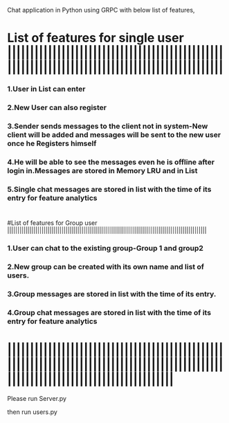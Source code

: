 
Chat application in Python using GRPC with below list of features,

# List of features for single user ||||||||||||||||||||||||||||||||||||||||||||||||||||||||||||||||||||||||||||||||||||||||||||||||
###     1.User in List can enter
###     2.New User can also register
###     3.Sender sends messages to the client not in system-New client will be added and messages will be sent to the new user once he Registers himself
###     4.He will be able to see the messages even he is offline after login in.Messages are stored in Memory  LRU and in List
###     5.Single chat messages are stored in list with the time of its entry for feature analytics
#
#
#List of features for Group user |||||||||||||||||||||||||||||||||||||||||||||||||||||||||||||||||||||||||||||||||||||||||||||||||||
###     1.User can chat to the existing group-Group 1 and group2
###     2.New group can be created with its own name and list of users.
###     3.Group messages are stored in list with the time of its entry.
###     4.Group chat messages are stored in list with the time of its entry for feature analytics
#
# |||||||||||||||||||||||||||||||||||||||||||||||||||||||||||||||||||||||||||||||||||||||||||||||||||||||||||||||||||||||||||||||||||||



Please run Server.py

then run users.py
